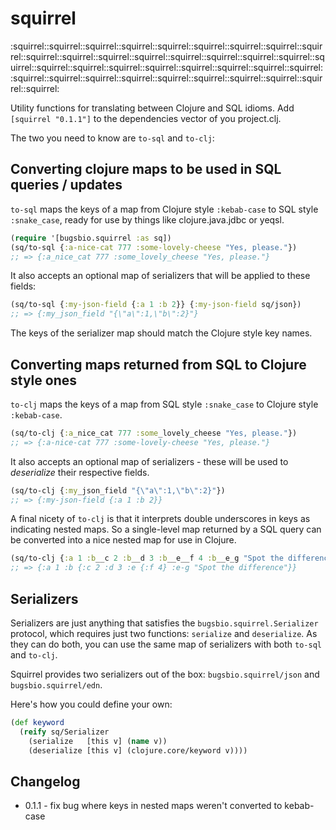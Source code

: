 # squirrel

:squirrel::squirrel::squirrel::squirrel::squirrel::squirrel::squirrel::squirrel::squirrel::squirrel::squirrel::squirrel::squirrel::squirrel::squirrel::squirrel::squirrel::squirrel::squirrel::squirrel::squirrel::squirrel::squirrel::squirrel::squirrel::squirrel::squirrel::squirrel::squirrel::squirrel::squirrel::squirrel::squirrel::squirrel::squirrel::squirrel:

Utility functions for translating between Clojure and SQL idioms. Add `[squirrel "0.1.1"]` to the dependencies vector of you project.clj.

The two you need to know are `to-sql` and `to-clj`:

## Converting clojure maps to be used in SQL queries / updates

`to-sql` maps the keys of a map from Clojure style `:kebab-case` to SQL style `:snake_case`, ready for use by things like clojure.java.jdbc or yeqsl.

```clojure
(require '[bugsbio.squirrel :as sq])
(sq/to-sql {:a-nice-cat 777 :some-lovely-cheese "Yes, please."})
;; => {:a_nice_cat 777 :some_lovely_cheese "Yes, please."}
```

It also accepts an optional map of serializers that will be applied to these fields:

```clojure
(sq/to-sql {:my-json-field {:a 1 :b 2}} {:my-json-field sq/json})
;; => {:my_json_field "{\"a\":1,\"b\":2}"}
```

The keys of the serializer map should match the Clojure style key names.

## Converting maps returned from SQL to Clojure style ones

`to-clj` maps the keys of a map from SQL style `:snake_case` to Clojure style `:kebab-case`.

```clojure
(sq/to-clj {:a_nice_cat 777 :some_lovely_cheese "Yes, please."})
;; => {:a-nice-cat 777 :some-lovely-cheese "Yes, please."}
```

It also accepts an optional map of serializers - these will be used to *deserialize* their respective fields.

```clojure
(sq/to-clj {:my_json_field "{\"a\":1,\"b\":2}"})
;; => {:my-json-field {:a 1 :b 2}}
```


A final nicety of `to-clj` is that it interprets double underscores in keys as indicating nested maps.
So a single-level map returned by a SQL query can be converted into a nice nested map for use in Clojure.

```clojure
(sq/to-clj {:a 1 :b__c 2 :b__d 3 :b__e__f 4 :b__e_g "Spot the difference"})
;; => {:a 1 :b {:c 2 :d 3 :e {:f 4} :e-g "Spot the difference"}}
```


## Serializers

Serializers are just anything that satisfies the `bugsbio.squirrel.Serializer` protocol, which requires just two functions: `serialize` and `deserialize`.
As they can do both, you can use the same map of serializers with both `to-sql` and `to-clj`.

Squirrel provides two serializers out of the box: `bugsbio.squirrel/json` and `bugsbio.squirrel/edn`.

Here's how you could define your own:

```clojure
(def keyword
  (reify sq/Serializer
    (serialize   [this v] (name v))
    (deserialize [this v] (clojure.core/keyword v))))
```

## Changelog

* 0.1.1 - fix bug where keys in nested maps weren't converted to kebab-case
